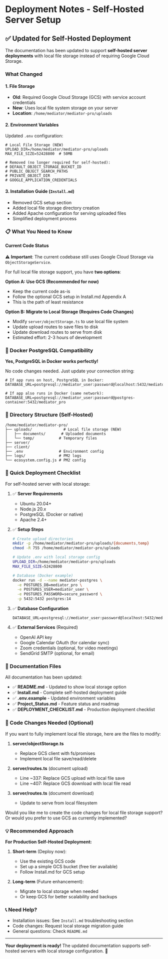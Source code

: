 # Deployment Notes - Self-Hosted Server Setup

## ✅ Updated for Self-Hosted Deployment

The documentation has been updated to support **self-hosted server deployments** with local file storage instead of requiring Google Cloud Storage.

### What Changed

#### 1. **File Storage** 
- **Old**: Required Google Cloud Storage (GCS) with service account credentials
- **New**: Uses local file system storage on your server
- **Location**: `/home/mediator/mediator-pro/uploads`

#### 2. **Environment Variables**
Updated `.env` configuration:
```env
# Local File Storage (NEW)
UPLOAD_DIR=/home/mediator/mediator-pro/uploads
MAX_FILE_SIZE=52428800  # 50MB

# Removed (no longer required for self-hosted):
# DEFAULT_OBJECT_STORAGE_BUCKET_ID
# PUBLIC_OBJECT_SEARCH_PATHS
# PRIVATE_OBJECT_DIR
# GOOGLE_APPLICATION_CREDENTIALS
```

#### 3. **Installation Guide** (`Install.md`)
- Removed GCS setup section
- Added local file storage directory creation
- Added Apache configuration for serving uploaded files
- Simplified deployment process

### 📋 What You Need to Know

#### Current Code Status
⚠️ **Important**: The current codebase still uses Google Cloud Storage via `ObjectStorageService`. 

For full local file storage support, you have **two options**:

**Option A: Use GCS (Recommended for now)**
- Keep the current code as-is
- Follow the optional GCS setup in Install.md Appendix A
- This is the path of least resistance

**Option B: Migrate to Local Storage (Requires Code Changes)**
- Modify `server/objectStorage.ts` to use local file system
- Update upload routes to save files to disk
- Update download routes to serve from disk
- Estimated effort: 2-3 hours of development

### 🐳 Docker PostgreSQL Compatibility

**Yes, PostgreSQL in Docker works perfectly!**

No code changes needed. Just update your connection string:

```env
# If app runs on host, PostgreSQL in Docker:
DATABASE_URL=postgresql://mediator_user:password@localhost:5432/mediator_pro

# If app also runs in Docker (same network):
DATABASE_URL=postgresql://mediator_user:password@postgres-container:5432/mediator_pro
```

### 📁 Directory Structure (Self-Hosted)

```
/home/mediator/mediator-pro/
├── uploads/              # Local file storage (NEW)
│   ├── documents/       # Uploaded documents
│   └── temp/           # Temporary files
├── server/
├── client/
├── .env                # Environment config
├── logs/               # PM2 logs
└── ecosystem.config.js # PM2 config
```

### 🚀 Quick Deployment Checklist

For self-hosted server with local storage:

1. ✅ **Server Requirements**
   - Ubuntu 20.04+ 
   - Node.js 20.x
   - PostgreSQL (Docker or native)
   - Apache 2.4+

2. ✅ **Setup Steps**
   ```bash
   # Create upload directories
   mkdir -p /home/mediator/mediator-pro/uploads/{documents,temp}
   chmod -R 755 /home/mediator/mediator-pro/uploads
   
   # Update .env with local storage config
   UPLOAD_DIR=/home/mediator/mediator-pro/uploads
   MAX_FILE_SIZE=52428800
   
   # Database (Docker example)
   docker run -d --name mediator-postgres \
     -e POSTGRES_DB=mediator_pro \
     -e POSTGRES_USER=mediator_user \
     -e POSTGRES_PASSWORD=secure_password \
     -p 5432:5432 postgres:14
   ```

3. ✅ **Database Configuration**
   ```env
   DATABASE_URL=postgresql://mediator_user:password@localhost:5432/mediator_pro
   ```

4. ✅ **External Services** (Required)
   - OpenAI API key
   - Google Calendar OAuth (for calendar sync)
   - Zoom credentials (optional, for video meetings)
   - SendGrid SMTP (optional, for email)

### 📝 Documentation Files

All documentation has been updated:

- ✅ **README.md** - Updated to show local storage option
- ✅ **Install.md** - Complete self-hosted deployment guide
- ✅ **.env.example** - Updated environment variables
- ✅ **Project_Status.md** - Feature status and roadmap
- ✅ **DEPLOYMENT_CHECKLIST.md** - Production deployment checklist

### 🔧 Code Changes Needed (Optional)

If you want to fully implement local file storage, here are the files to modify:

1. **server/objectStorage.ts**
   - Replace GCS client with fs/promises
   - Implement local file save/read/delete

2. **server/routes.ts** (document upload)
   - Line ~337: Replace GCS upload with local file save
   - Line ~407: Replace GCS download with local file read

3. **server/routes.ts** (document download)
   - Update to serve from local filesystem

Would you like me to create the code changes for local file storage support? Or would you prefer to use GCS as currently implemented?

### 💡 Recommended Approach

**For Production Self-Hosted Deployment:**

1. **Short-term** (Deploy now):
   - Use the existing GCS code
   - Set up a simple GCS bucket (free tier available)
   - Follow Install.md for GCS setup

2. **Long-term** (Future enhancement):
   - Migrate to local storage when needed
   - Or keep GCS for better scalability and backups

### 📞 Need Help?

- Installation issues: See `Install.md` troubleshooting section
- Code changes: Request local storage migration guide
- General questions: Check `README.md`

---

**Your deployment is ready!** The updated documentation supports self-hosted servers with local storage configuration. 🚀

